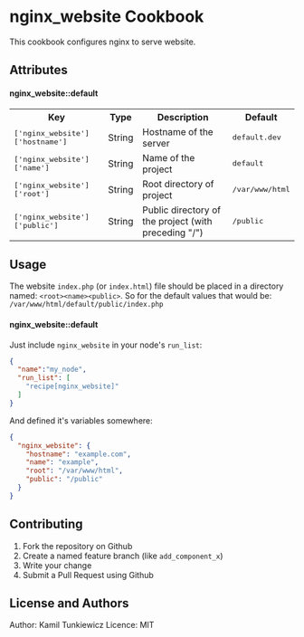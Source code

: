 nginx_website Cookbook
=================
This cookbook configures nginx to serve website.

Attributes
----------

#### nginx_website::default
<table>
  <tr>
    <th>Key</th>
    <th>Type</th>
    <th>Description</th>
    <th>Default</th>
  </tr>
  <tr>
    <td><tt>['nginx_website']['hostname']</tt></td>
    <td>String</td>
    <td>Hostname of the server</td>
    <td><tt>default.dev</tt></td>
  </tr>
  <tr>
    <td><tt>['nginx_website']['name']</tt></td>
    <td>String</td>
    <td>Name of the project</td>
    <td><tt>default</tt></td>
  </tr>
  <tr>
    <td><tt>['nginx_website']['root']</tt></td>
    <td>String</td>
    <td>Root directory of project</td>
    <td><tt>/var/www/html</tt></td>
  </tr>
  <tr>
    <td><tt>['nginx_website']['public']</tt></td>
    <td>String</td>
    <td>Public directory of the project (with preceding "/")</td>
    <td><tt>/public</tt></td>
  </tr>
</table>

Usage
-----

The website `index.php` (or `index.html`) file should be placed in a directory named: `<root><name><public>`.
So for the default values that would be: `/var/www/html/default/public/index.php`

#### nginx_website::default
Just include `nginx_website` in your node's `run_list`:

```json
{
  "name":"my_node",
  "run_list": [
    "recipe[nginx_website]"
  ]
}
```

And defined it's variables somewhere:
```json
{
  "nginx_website": {
    "hostname": "example.com",
    "name": "example",
    "root": "/var/www/html",
    "public": "/public"
  }
}
```

Contributing
------------

1. Fork the repository on Github
2. Create a named feature branch (like `add_component_x`)
3. Write your change
4. Submit a Pull Request using Github

License and Authors
-------------------
Author: Kamil Tunkiewicz
Licence: MIT
